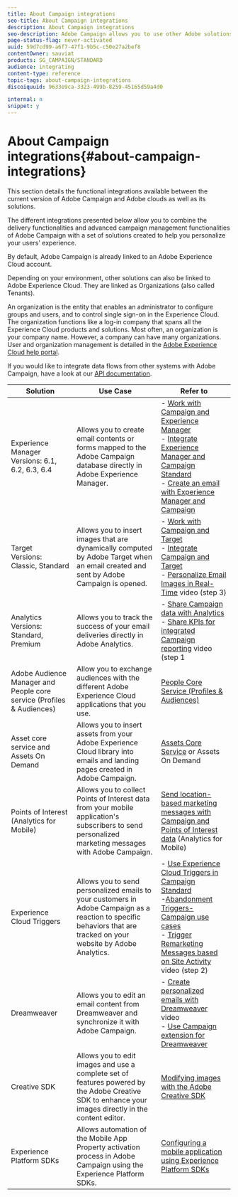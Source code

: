 ```yaml
---
title: About Campaign integrations
seo-title: About Campaign integrations
description: About Campaign integrations
seo-description: Adobe Campaign allows you to use other Adobe solutions and combine their different capabilities.
page-status-flag: never-activated
uuid: 59d7cd99-a6f7-47f1-9b5c-c50e27a2bef8
contentOwner: sauviat
products: SG_CAMPAIGN/STANDARD
audience: integrating
content-type: reference
topic-tags: about-campaign-integrations
discoiquuid: 9633e9ca-3323-499b-8259-45165d59a4d0

internal: n
snippet: y
---
```


# About Campaign integrations{#about-campaign-integrations}

This section details the functional integrations available between the current version of Adobe Campaign and Adobe clouds as well as its solutions.

The different integrations presented below allow you to combine the delivery functionalities and advanced campaign management functionalities of Adobe Campaign with a set of solutions created to help you personalize your users' experience.

By default, Adobe Campaign is already linked to an Adobe Experience Cloud account.

Depending on your environment, other solutions can also be linked to Adobe Experience Cloud. They are linked as Organizations (also called Tenants).

An organization is the entity that enables an administrator to configure groups and users, and to control single sign-on in the Experience Cloud. The organization functions like a log-in company that spans all the Experience Cloud products and solutions. Most often, an organization is your company name. However, a company can have many organizations. User and organization management is detailed in the [Adobe Experience Cloud help portal](https://marketing.adobe.com/resources/help/en_US/mcloud/organizations.html).

If you would like to integrate data flows from other systems with Adobe Campaign, have a look at our [API documentation](https://docs.campaign.adobe.com/doc/standard/en/api/ACS_API.html).

<table> 
 <thead> 
  <tr> 
   <th> Solution<br /> </th> 
   <th> Use Case<br /> </th> 
   <th> Refer to<br /> </th> 
  </tr> 
 </thead> 
 <tbody> 
  <tr> 
   <td> Experience Manager<br /> Versions: 6.1, 6.2, 6.3, 6.4<br /> </td> 
   <td> Allows you to create email contents or forms mapped to the Adobe Campaign database directly in Adobe Experience Manager.<br /> </td> 
   <td> 
     - <a href="../../integrating/using/integrating-with-experience-manager.md">Work with Campaign and Experience Manager</a><br/>
     - <a href="https://helpx.adobe.com/experience-manager/6-4/sites/administering/using/campaignstandard.html">Integrate Experience Manager and Campaign Standard</a> <br/>
     - <a href="https://docs.campaign.adobe.com/doc/standard/getting_started/en/ACS_AEM.html">Create an email with Experience Manager and Campaign</a> 
    </td> 
  </tr> 
  <tr> 
   <td> Target<br /> Versions: Classic, Standard<br /> </td> 
   <td> Allows you to insert images that are dynamically computed by Adobe Target when an email created and sent by Adobe Campaign is opened.<br /> </td> 
   <td> 
    - <a href="../../integrating/using/about-campaign-target-integration.md">Work with Campaign and Target</a> <br/>
    - <a href="https://marketing.adobe.com/resources/help/en_US/target/a4t/c_campaign_and_target.html">Integrate Campaign and Target</a><br/>
    - <a href="https://helpx.adobe.com/marketing-cloud/how-to/email-marketing.html">Personalize Email Images in Real-Time</a> video (step 3)
    </td> 
  </tr> 
  <tr> 
   <td> Analytics<br /> Versions: Standard, Premium <br /> </td> 
   <td> Allows you to track the success of your email deliveries directly in Adobe Analytics.<br /> </td> 
   <td> 
    - <a href="../../integrating/using/about-campaign-analytics-integration.md">Share Campaign data with Analytics</a><br/>
    - <a href="https://helpx.adobe.com/marketing-cloud/how-to/email-marketing.html">Share KPIs for integrated Campaign reporting</a> video (step 1
    </td> 
  </tr> 
  <tr> 
   <td> Adobe Audience Manager and People core service (Profiles &amp; Audiences)<br /> </td> 
   <td> Allow you to exchange audiences with the different Adobe Experience Cloud applications that you use.<br /> </td> 
   <td> <a href="../../integrating/using/about-campaign-audience-manager-or-people-core-service-integration.md">People Core Service (Profiles &amp; Audiences)</a><br /> </td> 
  </tr> 
  <tr> 
   <td> Asset core service and Assets On Demand<br /> </td> 
   <td> Allows you to insert assets from your Adobe Experience Cloud library into emails and landing pages created in Adobe Campaign.<br /> </td> 
   <td> <a href="../../integrating/using/working-with-campaign-and-assets-core-service.md">Assets Core Service</a> or Assets On Demand<br /> </td> 
  </tr> 
  <tr> 
   <td> Points of Interest (Analytics for Mobile)<br /> </td> 
   <td> Allows you to collect Points of Interest data from your mobile application's subscribers to send personalized marketing messages with Adobe Campaign.<br /> </td> 
   <td> <a href="../../integrating/using/about-campaign-points-of-interest-data-integration.md">Send location-based marketing messages with Campaign and Points of Interest data</a> (Analytics for Mobile)<br /> </td> 
  </tr> 
  <tr> 
   <td> Experience Cloud Triggers<br /> </td> 
   <td> Allows you to send personalized emails to your customers in Adobe Campaign as a reaction to specific behaviors that are tracked on your website by Adobe Analytics.<br /> </td> 
   <td> 
    - <a href="../../integrating/using/about-adobe-experience-cloud-triggers.md">Use Experience Cloud Triggers in Campaign Standard</a><br/>
    -<a href="../../integrating/using/abandonment-triggers-use-cases.md">Abandonment Triggers-Campaign use cases</a><br/>
    - <a href="https://helpx.adobe.com/marketing-cloud/how-to/email-marketing.html">Trigger Remarketing Messages based on Site Activity</a> video (step 2)
    </td> 
  </tr> 
  <tr> 
   <td> Dreamweaver<br /> </td> 
   <td> Allows you to edit an email content from Dreamweaver and synchronize it with Adobe Campaign.<br /> </td> 
   <td> 
    - <a href="https://helpx.adobe.com/campaign/kt/acs/using/acs-dreamweaver-integration-feature-video-use.html">Create personalized emails with Dreamweaver</a> video <br/>
    - <a href="https://helpx.adobe.com/dreamweaver/using/working-with-dreamweaver-and-campaign.html">Use Campaign extension for Dreamweaver</a> 
  </td> 
  </tr> 
  <tr> 
   <td> Creative SDK<br /> </td> 
   <td> Allows you to edit images and use a complete set of features powered by the Adobe Creative SDK to enhance your images directly in the content editor.<br /> </td> 
   <td> <a href="../../designing/using/modifying-images-with-the-adobe-creative-sdk.md">Modifying images with the Adobe Creative SDK</a><br /> </td> 
  </tr> 
  <tr> 
   <td> Experience Platform SDKs<br /> </td> 
   <td> Allows automation of the Mobile App Property activation process in Adobe Campaign using the Experience Platform SDKs.<br /> </td> 
   <td> <a href="https://helpx.adobe.com/campaign/kb/configuring-app-sdk.html">Configuring a mobile application using Experience Platform SDKs</a><br /> </td> 
  </tr> 
 </tbody> 
</table>

